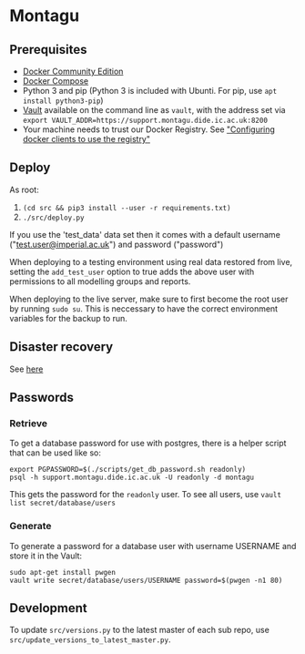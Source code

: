 # Montagu
## Prerequisites
* [Docker Community Edition](https://docs.docker.com/engine/installation/) 
* [Docker Compose](https://docs.docker.com/compose/install/)
* Python 3 and pip (Python 3 is included with Ubunti. For pip, use `apt install python3-pip`)
* [Vault](https://www.vaultproject.io/downloads.html) available on the command line as `vault`, with the address set via `export VAULT_ADDR=https://support.montagu.dide.ic.ac.uk:8200`
* Your machine needs to trust our Docker Registry. See 
  ["Configuring docker clients to use the registry"](https://github.com/vimc/montagu-ci#configuring-docker-clients-to-use-the-registry)

## Deploy
As root:

1. `(cd src && pip3 install --user -r requirements.txt)`
2. `./src/deploy.py`

If you use the 'test_data' data set then it comes with a default username 
("test.user@imperial.ac.uk") and password ("password")

When deploying to a testing environment using real data restored from live, setting the `add_test_user` option to true adds the above user with permissions to all modelling groups and reports.

When deploying to the live server, make sure to first become the root user by running `sudo su`. This is neccessary to have the correct environment variables for the backup to run.

## Disaster recovery
See [here](docs/DisasterRecovery.md)

## Passwords
### Retrieve
To get a database password for use with postgres, there is a helper script that
can be used like so:

```
export PGPASSWORD=$(./scripts/get_db_password.sh readonly)
psql -h support.montagu.dide.ic.ac.uk -U readonly -d montagu
```

This gets the password for the `readonly` user. To see all users, use
`vault list secret/database/users`

### Generate
To generate a password for a database user with username USERNAME and store it 
in the Vault:

```
sudo apt-get install pwgen
vault write secret/database/users/USERNAME password=$(pwgen -n1 80)
```

## Development
To update `src/versions.py` to the latest master of each sub repo, use 
`src/update_versions_to_latest_master.py`.
